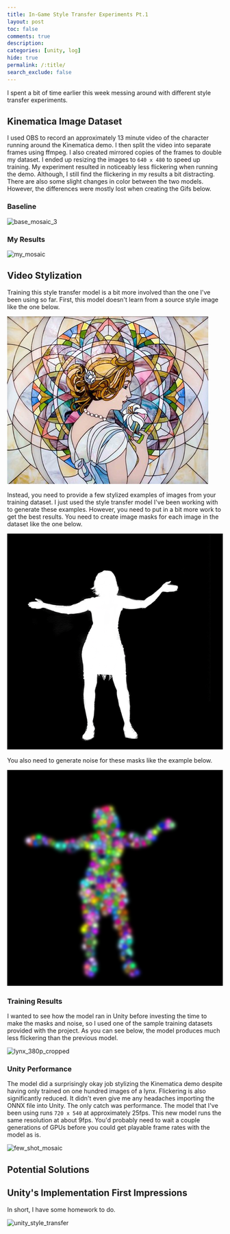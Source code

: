 ```yaml
---
title: In-Game Style Transfer Experiments Pt.1
layout: post
toc: false
comments: true
description: 
categories: [unity, log]
hide: true
permalink: /:title/
search_exclude: false
---
```




I spent a bit of time earlier this week messing around with different style transfer experiments. 



## Kinematica Image Dataset

I used OBS to record an approximately 13 minute video of the character running around the Kinematica demo. I then split the video into separate frames using ffmpeg. I also created mirrored copies of the frames to double my dataset. I ended up resizing the images to `640 x 480` to speed up training. My experiment resulted in noticeably less flickering when running the demo. Although, I still find the flickering in my results a bit distracting. There are also some slight changes in color between the two models. However, the differences were mostly lost when creating the Gifs below.

### Baseline

![base_mosaic_3](..\images\in-game-style-transfer-experiments\part-1\base_mosaic_3.gif)

### My Results

![my_mosaic](..\images\in-game-style-transfer-experiments\part-1\my_mosaic.gif)



## Video Stylization

Training this style transfer model is a bit more involved than the one I've been using so far. First, this model doesn't learn from a source style image like the one below.

![mosaic](..\images\in-game-style-transfer-experiments\part-1\mosaic.jpg)

Instead, you need to provide a few stylized examples of images from your training dataset. I just used the style transfer model I've been working with to generate these examples. However, you need to put in a bit more work to get the best results. You need to create image masks for each image in the dataset like the one below.

![111_mask](..\images\in-game-style-transfer-experiments\part-1\111_mask.png)

You also need to generate noise for these masks like the example below.

![111_noise](..\images\in-game-style-transfer-experiments\part-1\111_noise.png)

### Training Results

I wanted to see how the model ran in Unity before investing the time to make the masks and noise, so I used one of the sample training datasets provided with the project. As you can see below, the model produces much less flickering than the previous model.

![lynx_380p_cropped](..\images\in-game-style-transfer-experiments\part-1\lynx_380p_cropped.gif)

### Unity Performance

The model did a surprisingly okay job stylizing the Kinematica demo despite having only trained on one hundred images of a lynx. Flickering is also significantly reduced. It didn't even give me any headaches importing the ONNX file into Unity. The only catch was performance. The model that I've been using runs `720 x 540` at approximately 25fps. This new model runs the same resolution at about 9fps. You'd probably need to wait a couple generations of GPUs before you could get playable frame rates with the model as is.

![few_shot_mosaic](..\images\in-game-style-transfer-experiments\part-1\few_shot_mosaic.gif)







## Potential Solutions



## Unity's Implementation First Impressions

In short, I have some homework to do. 







![unity_style_transfer](..\images\in-game-style-transfer-experiments\part-1\unity_style_transfer.gif)